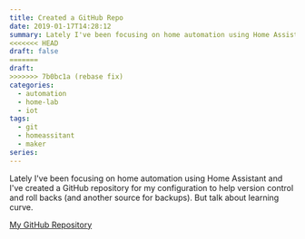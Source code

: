 ```yaml
---
title: Created a GitHub Repo
date: 2019-01-17T14:28:12
summary: Lately I've been focusing on home automation using Home Assistant and I've created a GitHub repository for my configuration to help version control and roll backs. I'm sure I will find more uses
<<<<<<< HEAD
draft: false
=======
draft:
>>>>>>> 7b0bc1a (rebase fix)
categories:
  - automation
  - home-lab
  - iot
tags:
  - git
  - homeassitant
  - maker
series:
---
```


Lately I've been focusing on home automation using Home Assistant and I've created a GitHub repository for my configuration to help version control and roll backs (and another source for backups).  But talk about learning curve. 

[My GitHub Repository](https://github.com/mikewebb70?tab=repositories)